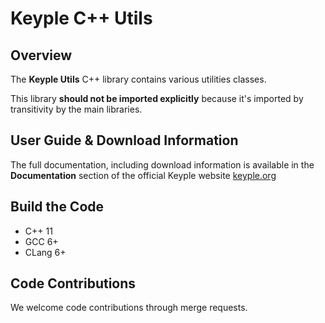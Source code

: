 # Keyple C++ Utils

## Overview

The **Keyple Utils** C++ library contains various utilities classes.

This library **should not be imported explicitly** because it's imported by transitivity by the main libraries.

## User Guide & Download Information

The full documentation, including download information is available in the **Documentation** section of the official Keyple website [keyple.org](https://keyple.org)

## Build the Code

* C++ 11
* GCC 6+
* CLang 6+

## Code Contributions

We welcome code contributions through merge requests.